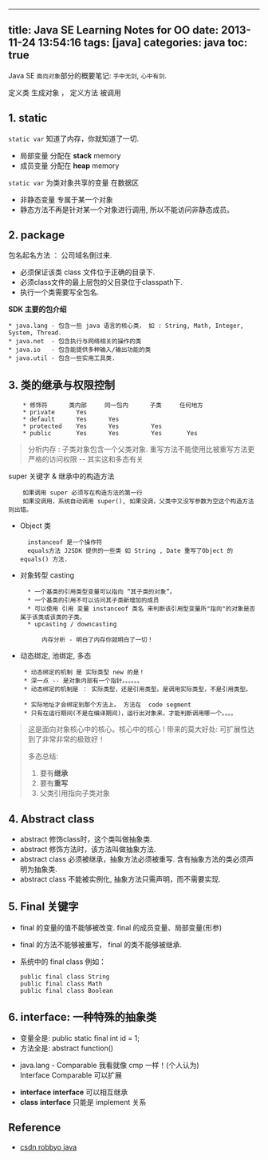
---
title: Java SE Learning Notes for OO
date: 2013-11-24 13:54:16
tags: [java]
categories: java
toc: true
---

Java SE `面向对象`部分的概要笔记: `手中无剑`, `心中有剑`.

定义类  生成对象  ， 定义方法  被调用 

<!-- more --> 

## 1. static

`static var` 知道了内存，你就知道了一切.  

- 局部变量 分配在 **stack** memory
- 成员变量 分配在 **heap** memory

`static var` 为类对象共享的变量 在数据区  

- 非静态变量 专属于某一个对象  
- 静态方法不再是针对某一个对象进行调用, 所以不能访问非静态成员。  

## 2. package
 
包名起名方法 ： 公司域名倒过来.
      
- 必须保证该类 class 文件位于正确的目录下.  
- 必须class文件的最上层包的父目录位于classpath下.  
- 执行一个类需要写全包名.  

**SDK 主要的包介绍**  

    * java.lang - 包含一些 java 语言的核心类， 如 : String, Math, Integer, System, Thread.  
    * java.net  - 包含执行与网络相关的操作的类  
    * java.io   - 包含能提供多种输入/输出功能的类  
    * java.util - 包含一些实用工具类.  
    
## 3. 类的继承与权限控制

        * 修饰符      类内部     同一包内      子类     任何地方  
        * private      Yes  
        * default      Yes      Yes  
        * protected    Yes      Yes         Yes  
        * public       Yes      Yes         Yes       Yes    

> 分析内存 : 子类对象包含一个父类对象.
> 重写方法不能使用比被重写方法更严格的访问权限 -- 其实这和多态有关  

super 关键字  & 继承中的构造方法
  
        如果调用 super 必须写在构造方法的第一行  
        如果没调用，系统自动调用 super(), 如果没调，父类中又没写参数为空这个构造方法则出错。  

- Object 类

        instanceof 是一个操作符  
        equals方法 J2SDK 提供的一些类 如 String , Date 重写了Object 的 equals() 方法.  
  
- 对象转型 casting
  
	    * 一个基类的引用类型变量可以指向 “其子类的对象”。  
	    * 一个基类的引用不可以访问其子类新增加的成员  
	    * 可以使用 引用 变量 instanceof 类名 来判断该引用型变量所"指向"的对象是否属于该类或该类的子类。  
	    * upcasting / downcasting  
	   
	        内存分析 - 明白了内存你就明白了一切！  
	  
  
- 动态绑定, 池绑定, 多态
    
	   * 动态绑定的机制 是 实际类型 new 的是！  
	   * 深一点 -- 是对象内部有一个指针。。。。。。  
	   * 动态绑定的机制是 ： 实际类型，还是引用类型。是调用实际类型，不是引用类型。  
	   
	   * 实际地址才会绑定到那个方法上。 方法在  code segment  
	   * 只有在运行期间(不是在编译期间)，运行出对象来，才能判断调用哪一个。。。。  

> 这是面向对象核心中的核心。核心中的核心 ! 带来的莫大好处: 可扩展性达到了非常非常的极致好！
> 
> 多态总结:
>     
>    1. 要有**继承**  
>    2. 要有**重写**  
>    3. 父类引用指向子类对象  

 
## 4. Abstract class  

 - abstract 修饰class时，这个类叫做抽象类.
 - abstract 修饰方法时，该方法叫做抽象方法.
 - abstract class 必须被继承，抽象方法必须被重写. 含有抽象方法的类必须声明为抽象类.
 - abstract class 不能被实例化, 抽象方法只需声明，而不需要实现.
 
## 5. Final 关键字  

- final 的变量的值不能够被改变. final 的成员变量、局部变量(形参)
- final 的方法不能够被重写， final 的类不能够被继承.
 
- 系统中的 final class 例如： 
        
      public final class String  
      public final class Math  
      public final class Boolean

## 6. interface: 一种特殊的抽象类

- 变量全是: public static final int id = 1;
- 方法全是: abstract function()  
     
* java.lang - Comparable 我看就像 cmp 一样！(个人认为)  
                  Interface Comparable<T> 可以扩展  
- **interface** **interface** 可以相互继承  
- **class** **interface** 只能是 implement 关系  

## Reference

- [csdn robbyo java][1]            
                    
[1]: http://blog.csdn.net/robbyo/article/category/1328994/14